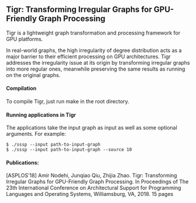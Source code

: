 ## Tigr: Transforming Irregular Graphs for GPU-Friendly Graph Processing

Tigr is a lightweight graph transformation and processing framework for GPU platforms. 

In real-world graphs, the high irregularity of degree distribution acts
as a major barrier to their efficient processing on GPU architectures.
Tigr addresses the irregularity issue at its origin by transforming 
irregular graphs into more regular ones, meanwhile preserving the same
results as running on the original graphs.

#### Compilation

To compile Tigr, just run make in the root directory.

#### Running applications in Tigr

The applications take the input graph as input as well as some optional arguments. For example:

```
$ ./sssp --input path-to-input-graph
$ ./sssp --input path-to-input-graph --source 10
``` 

#### Publications:

[ASPLOS'18] Amir Nodehi, Junqiao Qiu, Zhijia Zhao. Tigr: Transforming
Irregular Graphs for GPU-Friendly Graph Processing. In Proceedings of
The 23th International Conference on Architectural Support for
Programming Languages and Operating Systems, Williamsburg, VA, 2018. 15
pages

